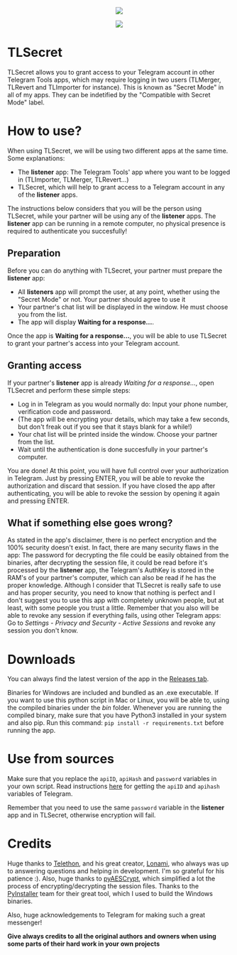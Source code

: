 <p align="center">
  <img src="https://github.com/TelegramTools/TLSecret/raw/master/images/Intro.png">
 </p>
<p align="center">
  <img src="https://github.com/TelegramTools/TLSecret/raw/master/images/SecretModeCompatible.png">
 </p>

# TLSecret

TLSecret allows you to grant access to your Telegram account in other Telegram Tools apps, which may require logging in two users (TLMerger, TLRevert and TLImporter for instance).
This is known as "Secret Mode" in all of my apps. 
They can be indetified by the "Compatible with Secret Mode" label.

# How to use?

When using TLSecret, we will be using two different apps at the same time. Some explanations:

- The **listener** app: The Telegram Tools' app where you want to be logged in (TLImporter, TLMerger, TLRevert...)
- TLSecret, which will help to grant access to a Telegram account in any of the **listener** apps.

The instructions below considers that you will be the person using TLSecret, while your partner will be using any of the **listener** apps.
The **listener** app can be running in a remote computer, no physical presence is required to authenticate you succesfully!

## Preparation

Before you can do anything with TLSecret, your partner must prepare the **listener** app:

- All **listeners** app will prompt the user, at any point, whether using the "Secret Mode" or not. Your partner should agree to use it
- Your partner's chat list will be displayed in the window. He must choose you from the list.
- The app will display **Waiting for a response...**.

Once the app is **Waiting for a response...**, you will be able to use TLSecret to grant your partner's access into your Telegram account.

## Granting access

If your partner's **listener** app is already *Waiting for a response...*, open TLSecret and perform these simple steps:

- Log in in Telegram as you would normally do: Input your phone number, verification code and password.
- (The app will be encrypting your details, which may take a few seconds, but don't freak out if you see that it stays blank for a while!)
- Your chat list will be printed inside the window. Choose your partner from the list.
- Wait until the authentication is done succesfully in your partner's computer.

You are done!
At this point, you will have full control over your authorization in Telegram. Just by pressing ENTER, you will be able to revoke the authorization and discard that session.
If you have closed the app after authenticating, you will be able to revoke the session by opening it again and pressing ENTER.

## What if something else goes wrong?

As stated in the app's disclaimer, there is no perfect encryption and the 100% security doesn't exist. In fact, there are many security flaws in the app: The password for decrypting the file could be easily obtained from the binaries, after decrypting the session file, it could be read before it's processed by the **listener** app, the Telegram's AuthKey is stored in the RAM's of your partner's computer, which can also be read if he has the proper knowledge. Although I consider that TLSecret is really safe to use and has proper security, you need to know that nothing is perfect and I don't suggest you to use this app with completely unknown people, but at least, with some people you trust a little.
Remember that you also will be able to revoke any session if everything fails, using other Telegram apps: Go to *Settings - Privacy and Security - Active Sessions* and revoke any session you don't know.

# Downloads

You can always find the latest version of the app in the [Releases tab](https://github.com/TelegramTools/TLSecret/releases).

Binaries for Windows are included and bundled as an .exe executable. If you want to use this python script in Mac or Linux, you will be able to, using the compiled binaries under the *bin* folder. Whenever you are running the compiled binary, make sure that you have Python3 installed in your system and also pip. Run this command: `pip install -r requirements.txt` before running the app.

# Use from sources

Make sure that you replace the `apiID`, `apiHash` and `password` variables in your own script. Read instructions [here](https://core.telegram.org/api/obtaining_api_id) for getting the `apiID` and `apihash` variables of Telegram.

Remember that you need to use the same `password` variable in the **listener** app and in TLSecret, otherwise encryption will fail.

# Credits

Huge thanks to [Telethon](https://github.com/LonamiWebs/Telethon), and his great creator, [Lonami](https://github.com/Lonami), who always was up to answering questions and helping in development. I'm so grateful for his patience :).
Also, huge thanks to [pyAESCrypt](https://github.com/marcobellaccini/pyAesCrypt), which simplified a lot the process of encrypting/decrypting the session files.
Thanks to the [PyInstaller](https://www.pyinstaller.org/) team for their great tool, which I used to build the Windows binaries.

Also, huge acknowledgements to Telegram for making such a great messenger!

**Give always credits to all the original authors and owners when using some parts of their hard work in your own projects**
